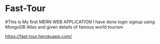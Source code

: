 # Fast-Tour


#This is My first MERN WEB APPLICATION I have done login signup using MongoDB Atlas and given details of famous world tourism 


https://fast-tour.herokuapp.com/
